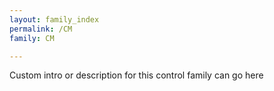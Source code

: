 ```yaml
---
layout: family_index
permalink: /CM
family: CM

---
```

Custom intro or description for this control family can go here